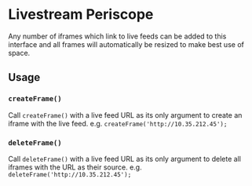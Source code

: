 # Livestream Periscope

Any number of iframes which link to live feeds can be added to this interface and all frames will automatically be resized to make best use of space.

## Usage

### `createFrame()`

Call `createFrame()` with a live feed URL as its only argument to create an iframe with the live feed.
e.g. `createFrame('http://10.35.212.45');`

### `deleteFrame()`

Call `deleteFrame()` with a live feed URL as its only argument to delete all iframes with the URL as their source.
e.g. `deleteFrame('http://10.35.212.45');`
